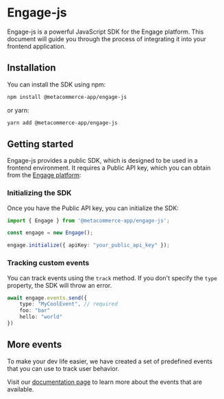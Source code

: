 # Engage-js

Engage-js is a powerful JavaScript SDK for the Engage platform. This document will guide you through the process of integrating it into your frontend application.

## Installation

You can install the SDK using npm:

```bash
npm install @metacommerce-app/engage-js
```

or yarn:

```bash
yarn add @metacommerce-app/engage-js
```

## Getting started

Engage-js provides a public SDK, which is designed to be used in a frontend environment. It requires a Public API key, which you can obtain from the [Engage platform](https://engage.metacommerce.app/):

### Initializing the SDK

Once you have the Public API key, you can initialize the SDK:

```TypeScript
import { Engage } from '@metacommerce-app/engage-js';

const engage = new Engage();

engage.initialize({ apiKey: "your_public_api_key" });
```

### Tracking custom events

You can track events using the `track` method. If you don't specify the `type` property, the SDK will throw an error.

```TypeScript
await engage.events.send({
    type: "MyCoolEvent", // required
    foo: "bar"
    hello: "world"
})
```

## More events

To make your dev life easier, we have created a set of predefined events that you can use to track user behavior.

Visit our [documentation page](https://sdk-documentation.metacommerce.app/) to learn more about the events that are available.

